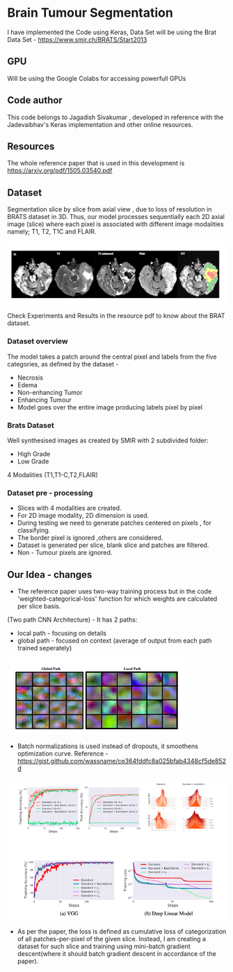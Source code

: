 # Brain Tumour Segmentation

I have implemented the Code using Keras,
Data Set will be using the Brat Data Set - https://www.smir.ch/BRATS/Start2013

## GPU
Will be using the Google Colabs for accessing powerfull GPUs

## Code author
This code belongs to Jagadish Sivakumar , developed in reference with the Jadevaibhav's Keras implementation and other online resources.

## Resources
The whole reference paper that is used in this development is https://arxiv.org/pdf/1505.03540.pdf

## Dataset
Segmentation slice by slice from axial view , due to loss of resolution in BRATS dataset in 3D.
Thus, our model processes sequentially each 2D axial image (slice) where each pixel is associated with different image modalities namely; T1, T2, T1C and
FLAIR.

![](modalities.PNG)

Check Experiments and Results in the resource pdf to know about the BRAT dataset.

### Dataset overview
The model takes a patch around the central pixel and labels from the five categories, as defined by the dataset -
* Necrosis
* Edema
* Non-enhancing Tumor
* Enhancing Tumour
* Model goes over the entire image producing labels pixel by pixel

### Brats Dataset
Well synthesised images as created by SMIR with 2 subdivided folder:
* High Grade
* Low Grade

4 Modalities (T1,T1-C,T2,FLAIR)

### Dataset pre - processing
* Slices with 4 modalities are created.
* For 2D image modality, 2D dimension is used.
* During testing we need to generate patches centered on pixels , for classifying.
* The border pixel is ignored ,others are considered.
* Dataset is generated per slice, blank slice and patches are filtered.
* Non - Tumour pixels are ignored.

## Our Idea - changes
 - The reference paper uses two-way training process but in the code 'weighted-categorical-loss' function for which weights are calculated per slice basis.

 (Two path CNN Architecture) - It has 2 paths:
 * local path - focusing on details
 * global path - focused on context
 (average of output from each path trained seperately)

![](twowaypath.png)
 - Batch normalizations is used instead of dropouts, it smoothens optimization curve.
 Reference - https://gist.github.com/wassname/ce364fddfc8a025bfab4348cf5de852d

 ![](batch1.png)
 ![](batch2.png)

- As per the paper, the loss is defined as cumulative loss of categorization of all patches-per-pixel of the given slice. Instead, I am creating a dataset for such slice and training using mini-batch gradient descent(where it should batch gradient descent in accordance of the paper).

##

